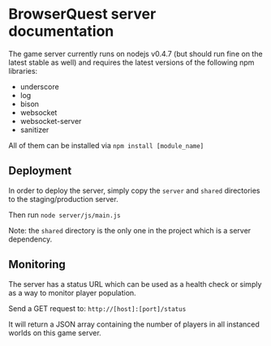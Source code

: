 BrowserQuest server documentation
=================================

The game server currently runs on nodejs v0.4.7 (but should run fine on the latest stable as well) and requires the latest versions of the following npm libraries:

- underscore
- log
- bison
- websocket
- websocket-server
- sanitizer

All of them can be installed via `npm install [module_name]`


Deployment
----------

In order to deploy the server, simply copy the `server` and `shared` directories to the staging/production server.

Then run `node server/js/main.js`


Note: the `shared` directory is the only one in the project which is a server dependency.


Monitoring
----------

The server has a status URL which can be used as a health check or simply as a way to monitor player population.

Send a GET request to: `http://[host]:[port]/status`

It will return a JSON array containing the number of players in all instanced worlds on this game server.